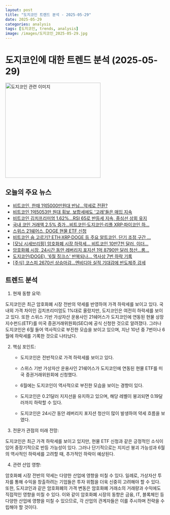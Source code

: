 ```yaml
---
layout: post
title: "도지코인 트렌드 분석 - 2025-05-29"
date: 2025-05-29
categories: analysis
tags: [도지코인, trends, analysis]
image: /images/도지코인_2025-05-29.jpg
---
```


# 도지코인에 대한 트렌드 분석 (2025-05-29)

<img src="https://nan0silver.github.io/doge_trend_monitoring/images/도지코인_2025-05-29.jpg" alt="도지코인 관련 이미지" width="300">

## 오늘의 주요 뉴스

- [비트코인</b>, 한때 1억5000만원대 반납…약세로 전환?](https://www.newsis.com/view/NISX20250529_0003194439)
- [비트코인</b> 1억5053만 원대 횡보, 보합세에도 '고래'들은 매입 지속](https://www.businesspost.co.kr/BP?command=article_view&num=397105)
- [비트코인</b> 김치프리미엄 1.62%…RSI 65로 반등세 지속, 중심선 상회 유지](https://www.tokenpost.kr/news/cryptocurrency/252199)
- [국내 코인 거래액 2.5% 증가…비트코인·도지코인</b>·리플 XRP·파이코인 하...](https://www.topstarnews.net/news/articleView.html?idxno=15680803)
- [스위스 21쉐어스, DOGE 현물 ETF 신청](https://www.tokenpost.kr/news/breaking/252177)
- [비트코인</b> 숨 고르기? ETH·XRP·DOGE 등 주요 알트코인</b>, 단기 조정 구간 ...](http://coinreaders.com/163052)
- [[모닝 시세브리핑] 암호화폐 시장 하락세… 비트코인</b> 10만7천 달러, 이더...](https://www.tokenpost.kr/news/briefing/252167)
- [암호화폐 시장, 24시간 동안 레버리지 포지션 1억 8790만 달러 청산…롱...](https://www.tokenpost.kr/news/cryptocurrency/252163)
- [도지코인</b>(DOGE), '6월 징크스' 반복되나… 역사상 7번 하락 기록](https://www.tokenpost.kr/news/cryptocurrency/252113)
- [[주식] 코스피 2670선 상승마감...엔비디아 실적 기대감에 반도체주 강세](http://www.biztribune.co.kr/news/articleView.html?idxno=334896)

## 트렌드 분석

1. 현재 동향 요약: 

도지코인은 최근 암호화폐 시장 전반의 약세를 반영하여 가격 하락세를 보이고 있다. 국내외 가격 차이인 김치프리미엄도 1%대로 올랐지만, 도지코인은 여전히 하락세를 보이고 있다. 또한 스위스 기반 가상자산 운용사인 21쉐어스가 도지코인에 연동된 현물 상장지수펀드(ETF)를 미국 증권거래위원회(SEC)에 공식 신청한 것으로 알려졌다. 그러나 도지코인은 6월 들어 역사적으로 부진한 모습을 보이고 있으며, 지난 10년 중 7번이나 6월에 하락세를 기록한 것으로 나타났다.



2. 핵심 포인트:

   - 도지코인은 전반적으로 가격 하락세를 보이고 있다.

   - 스위스 기반 가상자산 운용사인 21쉐어스가 도지코인에 연동된 현물 ETF를 미국 증권거래위원회에 신청했다.

   - 6월에는 도지코인이 역사적으로 부진한 모습을 보이는 경향이 있다.

   - 도지코인은 0.21달러 지지선을 유지하고 있으며, 해당 레벨이 붕괴되면 0.19달러까지 하락할 수 있다.

   - 도지코인은 24시간 동안 레버리지 포지션 청산이 많이 발생하여 약세 흐름을 보였다.



3. 전문가 관점의 미래 전망:

도지코인은 최근 가격 하락세를 보이고 있지만, 현물 ETF 신청과 같은 긍정적인 소식이 있어 중장기적으로 반등 가능성이 있다. 그러나 단기적으로는 지지선 붕괴 가능성과 6월의 역사적인 하락세를 고려할 때, 추가적인 하락이 예상된다.



4. 관련 산업 영향:

암호화폐 시장 전반의 약세는 다양한 산업에 영향을 미칠 수 있다. 일례로, 가상자산 투자를 통해 수익을 창출하려는 기업들은 투자 위험을 더욱 신중히 고려해야 할 수 있다. 또한, 도지코인과 같은 암호화폐의 가격 변동은 암호화폐 거래소의 거래량과 수익에도 직접적인 영향을 미칠 수 있다. 이와 같이 암호화폐 시장의 동향은 금융, IT, 블록체인 등 다양한 산업에 영향을 미칠 수 있으므로, 각 산업의 관계자들은 이를 주시하며 전략을 수립해야 할 것이다.